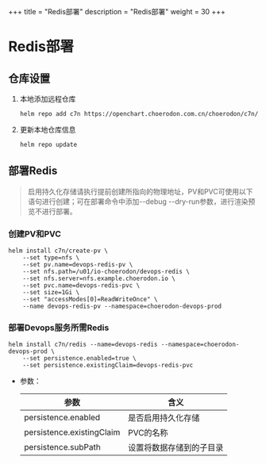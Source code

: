 +++
title = "Redis部署"
description = "Redis部署"
weight = 30
+++

# Redis部署

## 仓库设置

1. 本地添加远程仓库

    ```
    helm repo add c7n https://openchart.choerodon.com.cn/choerodon/c7n/
    ```
1. 更新本地仓库信息

    ```
    helm repo update 
    ```

## 部署Redis

<blockquote class="note">
启用持久化存储请执行提前创建所指向的物理地址，PV和PVC可使用以下语句进行创建；可在部署命令中添加--debug --dry-run参数，进行渲染预览不进行部署。
</blockquote>

### 创建PV和PVC

```shell
helm install c7n/create-pv \
    --set type=nfs \
    --set pv.name=devops-redis-pv \
    --set nfs.path=/u01/io-choerodon/devops-redis \
    --set nfs.server=nfs.example.choerodon.io \
    --set pvc.name=devops-redis-pvc \
    --set size=1Gi \
    --set "accessModes[0]=ReadWriteOnce" \
    --name devops-redis-pv --namespace=choerodon-devops-prod
```

### 部署Devops服务所需Redis

```shell
helm install c7n/redis --name=devops-redis --namespace=choerodon-devops-prod \
    --set persistence.enabled=true \
    --set persistence.existingClaim=devops-redis-pvc
```

- 参数：

    参数 | 含义 
    --- |  --- 
    persistence.enabled|是否启用持久化存储
    persistence.existingClaim|PVC的名称
    persistence.subPath|设置将数据存储到的子目录
